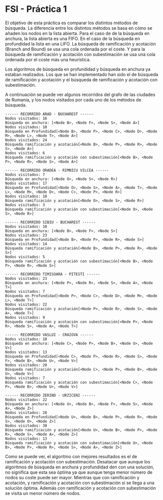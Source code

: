 # FSI - Práctica 1
El objetivo de esta práctica es comparar los distintos métodos de búsqueda. La diferencia entre los distintos métodos se basa en cómo se añaden los nodos en la lista abierta. Para el caso de de la búsqueda en anchura, la lista abierta es una FIFO. En el caso de la búsqueda en profundidad la lista en una LIFO. La búsqueda de ramificación y acotación (Branch and Bound) se usa una cola ordenada por el coste. Y para la búsqueda de ramificación y acotación con subestimación se usa una cola ordenada por el coste más una heurística. 

Los algoritmos de búsqueda en profundidad y búsqueda en anchura ya estaban realizados. Los que se han implementado han sido el de búsqueda de ramificación y acotación y el búsqueda de ramificación y acotación con subestimación.

A continuación se puede ver algunos recorridos del grafo de las ciudades de Rumanía, y los nodos visitados por cada uno de los métodos de búsqueda.

```
------ RECORRIDO ARAD - BUCHAREST ------
Nodos visitados: 16 
Búsqueda en anchura: [<Node B>, <Node F>, <Node S>, <Node A>]
Nodos visitados: 10 
Búsqueda en Profundidad[<Node B>, <Node P>, <Node C>, <Node D>, <Node M>, <Node L>, <Node T>, <Node A>]
Nodos visitados: 24 
Búsqueda ramificación y acotación[<Node B>, <Node P>, <Node R>, <Node S>, <Node A>]
Nodos visitados: 6 
Búsqueda ramificación y acotación con subestimación[<Node B>, <Node P>, <Node R>, <Node S>, <Node A>]

------ RECORRIDO ORADEA - RIMNICU VILCEA ------
Nodos visitados: 7 
Búsqueda en anchura: [<Node O>, <Node S>, <Node R>]
Nodos visitados: 17 
Búsqueda en Profundidad[<Node O>, <Node S>, <Node A>, <Node T>, <Node L>, <Node M>, <Node D>, <Node C>, <Node P>, <Node R>]
Nodos visitados: 10 
Búsqueda ramificación y acotación[<Node O>, <Node S>, <Node R>]
Nodos visitados: 3 
Búsqueda ramificación y acotación con subestimación[<Node O>, <Node S>, <Node R>]

------ RECORRIDO SIBIU - BUCHAREST ------
Nodos visitados: 10 
Búsqueda en anchura: [<Node B>, <Node F>, <Node S>]
Nodos visitados: 23 
Búsqueda en Profundidad[<Node B>, <Node P>, <Node R>, <Node S>]
Nodos visitados: 14 
Búsqueda ramificación y acotación[<Node B>, <Node P>, <Node R>, <Node S>]
Nodos visitados: 5 
Búsqueda ramificación y acotación con subestimación[<Node B>, <Node P>, <Node R>, <Node S>]

------ RECORRIDO TIMISOARA - PITESTI ------
Nodos visitados: 23 
Búsqueda en anchura: [<Node P>, <Node R>, <Node S>, <Node A>, <Node T>]
Nodos visitados: 7 
Búsqueda en Profundidad[<Node P>, <Node C>, <Node D>, <Node M>, <Node L>, <Node T>]
Nodos visitados: 22 
Búsqueda ramificación y acotación[<Node P>, <Node R>, <Node S>, <Node A>, <Node T>]
Nodos visitados: 9 
Búsqueda ramificación y acotación con subestimación[<Node P>, <Node R>, <Node S>, <Node A>, <Node T>]

------ RECORRIDO VASLUI - CRAIOVA ------
Nodos visitados: 18 
Búsqueda en anchura: [<Node C>, <Node P>, <Node B>, <Node U>, <Node V>]
Nodos visitados: 13 
Búsqueda en Profundidad[<Node C>, <Node P>, <Node R>, <Node S>, <Node F>, <Node B>, <Node U>, <Node V>]
Nodos visitados: 20 
Búsqueda ramificación y acotación[<Node C>, <Node P>, <Node B>, <Node U>, <Node V>]
Nodos visitados: 7 
Búsqueda ramificación y acotación con subestimación[<Node C>, <Node P>, <Node B>, <Node U>, <Node V>]

------ RECORRIDO ZERIND - URZICENI ------
Nodos visitados: 22 
Búsqueda en anchura: [<Node U>, <Node B>, <Node F>, <Node S>, <Node A>, <Node Z>]
Nodos visitados: 28 
Búsqueda en Profundidad[<Node U>, <Node B>, <Node P>, <Node R>, <Node S>, <Node O>, <Node Z>]
Nodos visitados: 30 
Búsqueda ramificación y acotación[<Node U>, <Node B>, <Node P>, <Node R>, <Node S>, <Node A>, <Node Z>]
Nodos visitados: 13 
Búsqueda ramificación y acotación con subestimación[<Node U>, <Node B>, <Node P>, <Node R>, <Node S>, <Node A>, <Node Z>]

```
Como se puede ver, el algoritmo con mejores resultados es el de ramificación y acotación con subestimación. Desatacar que aunque los algoritmos de búsqueda en anchura y profundidad den con una solución, no significa que esta sea óptima ya que aunque tenga menor número de nodos su coste puede ser mayor. Mientras que con ramificación y acotación, y ramificación y acotación con subestimación sí se llega a una solución óptima. Además con ramificación y acotación con subestimación se visita un menor número de nodos.
